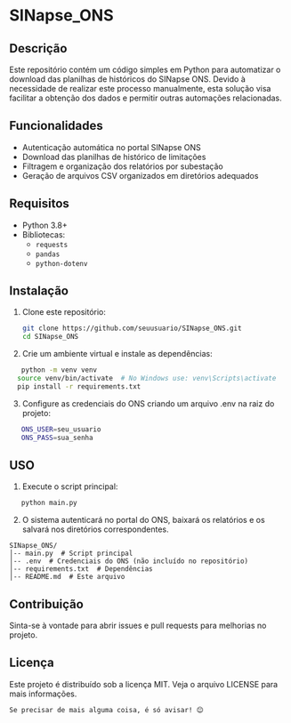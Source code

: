 # SINapse_ONS

## Descrição

Este repositório contém um código simples em Python para automatizar o download das planilhas de históricos do SINapse ONS. Devido à necessidade de realizar este processo manualmente, esta solução visa facilitar a obtenção dos dados e permitir outras automações relacionadas.

## Funcionalidades

- Autenticação automática no portal SINapse ONS
- Download das planilhas de histórico de limitações
- Filtragem e organização dos relatórios por subestação
- Geração de arquivos CSV organizados em diretórios adequados

## Requisitos

- Python 3.8+
- Bibliotecas:
  - `requests`
  - `pandas`
  - `python-dotenv`

## Instalação

1. Clone este repositório:
   ```sh
   git clone https://github.com/seuusuario/SINapse_ONS.git
   cd SINapse_ONS
   ```

2. Crie um ambiente virtual e instale as dependências:
```sh
   python -m venv venv
  source venv/bin/activate  # No Windows use: venv\Scripts\activate
  pip install -r requirements.txt
   ```
3. Configure as credenciais do ONS criando um arquivo .env na raiz do projeto:
```sh
   ONS_USER=seu_usuario
   ONS_PASS=sua_senha
   ```
## USO
1. Execute o script principal:
```sh
   python main.py
   ```
2. O sistema autenticará no portal do ONS, baixará os relatórios e os salvará nos diretórios correspondentes.
```bas
SINapse_ONS/
│-- main.py  # Script principal
│-- .env  # Credenciais do ONS (não incluído no repositório)
│-- requirements.txt  # Dependências
│-- README.md  # Este arquivo
   ```
## Contribuição

Sinta-se à vontade para abrir issues e pull requests para melhorias no projeto.

## Licença
Este projeto é distribuído sob a licença MIT. Veja o arquivo LICENSE para mais informações.
```ngi
Se precisar de mais alguma coisa, é só avisar! 😊
```
